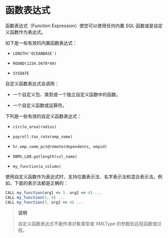 # 函数表达式

函数表达式（Function Expression）使您可以使用任何内置 SQL 函数或是自定义函数作为表达式。

如下是一些有效的内置函数表达式：

* `LENGTH('OCEANBASE')`

* `ROUND(1234.5678*49)`

* `SYSDATE`

自定义函数表达式会调用：

* 一个自定义包、类型或一个独立自定义函数中的函数。

* 一个自定义函数或运算符。

下列是一些有效的自定义函数表达式：

* `circle_area(radius)`

* `payroll.tax_rate(emp_name)`

* `hr.emp.comm_pct@remote(dependents, empid)`

* `DBMS_LOB.getlength(col_name)`

* `my_function(a_column)`

使用自定义函数作为表达式时，支持位置表示法、名字表示法和混合表示法。例如，下面的表示法都是正确的：

```javascript
CALL my_function(arg1 => 3, arg2 => 4) ...
CALL my_function(3, 4) ...
CALL my_function(3, arg2 => 4) ...
```

>**说明**
>
>自定义函数表达式不能传递对象类型或 XMLType 的参数到远程函数或过程。
